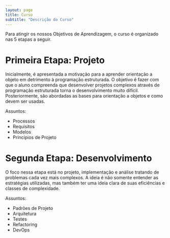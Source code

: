 ```yaml
---
layout: page
title: Curso
subtitle: "Descrição do Curso"
---
```


Para atingir os nossos Objetivos de Aprendizagem, o curso é organizado nas 5 etapas a seguir.

# Primeira Etapa: Projeto

Inicialmente, é apresentada a motivação para a aprender orientação a objeto em detrimento à programação estruturada. O objetivo é fazer com que o aluno compreenda que desenvolver projetos complexos através de programação estruturada torna o desenvolvimento muito difícil. Posteriormente, são abordadas as bases para orientação a objetos e como devem ser usadas.

Assuntos: 
- Processos
- Requisitos
- Modelos
- Princípios de Projeto

# Segunda Etapa: Desenvolvimento

O foco nessa etapa está no projeto, implementação e análise tratando de problemas cada vez mais complexos. A ideia é não somente entender as estratégias utilizadas, mas também ter uma ideia clara de suas eficiências e classes de complexidade.

Assuntos:
- Padrões de Projeto
- Arquitetura
- Testes
- Refactoring
- DevOps